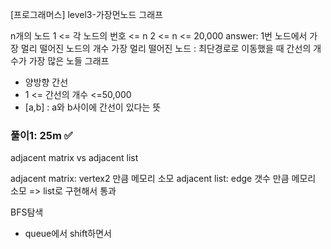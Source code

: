 [프로그래머스] level3-가장먼노드 그래프

n개의 노드
1 <= 각 노드의 번호 <= n
2 <= n <= 20,000
answer: 1번 노드에서 가장 멀리 떨어진 노드의 개수
가장 멀리 떨어진 노드 : 최단경로로 이동했을 때 간선의 개수가 가장 많은 노들
그래프

- 양방향 간선
- 1 <= 간선의 개수 <=50,000
- [a,b] : a와 b사이에 간선이 있다는 뜻

### 풀이1: 25m ✅

adjacent matrix vs adjacent list

adjacent matrix: vertex2 만큼 메모리 소모
adjacent list: edge 갯수 만큼 메모리 소모 => list로 구현해서 통과

BFS탐색

- queue에서 shift하면서
